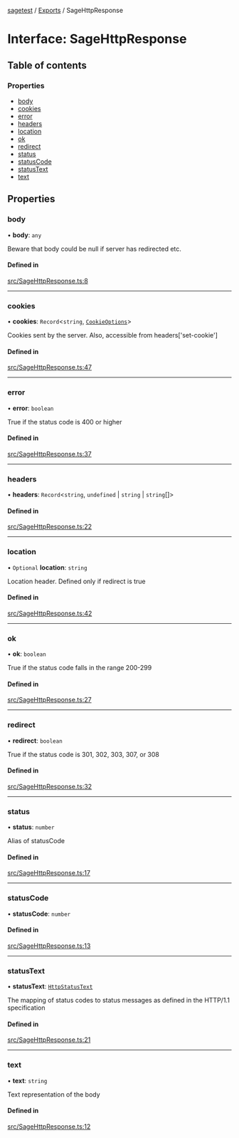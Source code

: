 [sagetest](../README.md) / [Exports](../modules.md) / SageHttpResponse

# Interface: SageHttpResponse

## Table of contents

### Properties

- [body](SageHttpResponse.md#body)
- [cookies](SageHttpResponse.md#cookies)
- [error](SageHttpResponse.md#error)
- [headers](SageHttpResponse.md#headers)
- [location](SageHttpResponse.md#location)
- [ok](SageHttpResponse.md#ok)
- [redirect](SageHttpResponse.md#redirect)
- [status](SageHttpResponse.md#status)
- [statusCode](SageHttpResponse.md#statuscode)
- [statusText](SageHttpResponse.md#statustext)
- [text](SageHttpResponse.md#text)

## Properties

### body

• **body**: `any`

Beware that body could be null if server has redirected etc.

#### Defined in

[src/SageHttpResponse.ts:8](https://github.com/eddienubes/sagetest/blob/8991d9a/src/SageHttpResponse.ts#L8)

___

### cookies

• **cookies**: `Record`\<`string`, [`CookieOptions`](../modules.md#cookieoptions)\>

Cookies sent by the server. Also, accessible from headers['set-cookie']

#### Defined in

[src/SageHttpResponse.ts:47](https://github.com/eddienubes/sagetest/blob/8991d9a/src/SageHttpResponse.ts#L47)

___

### error

• **error**: `boolean`

True if the status code is 400 or higher

#### Defined in

[src/SageHttpResponse.ts:37](https://github.com/eddienubes/sagetest/blob/8991d9a/src/SageHttpResponse.ts#L37)

___

### headers

• **headers**: `Record`\<`string`, `undefined` \| `string` \| `string`[]\>

#### Defined in

[src/SageHttpResponse.ts:22](https://github.com/eddienubes/sagetest/blob/8991d9a/src/SageHttpResponse.ts#L22)

___

### location

• `Optional` **location**: `string`

Location header. Defined only if redirect is true

#### Defined in

[src/SageHttpResponse.ts:42](https://github.com/eddienubes/sagetest/blob/8991d9a/src/SageHttpResponse.ts#L42)

___

### ok

• **ok**: `boolean`

True if the status code falls in the range 200-299

#### Defined in

[src/SageHttpResponse.ts:27](https://github.com/eddienubes/sagetest/blob/8991d9a/src/SageHttpResponse.ts#L27)

___

### redirect

• **redirect**: `boolean`

True if the status code is 301, 302, 303, 307, or 308

#### Defined in

[src/SageHttpResponse.ts:32](https://github.com/eddienubes/sagetest/blob/8991d9a/src/SageHttpResponse.ts#L32)

___

### status

• **status**: `number`

Alias of statusCode

#### Defined in

[src/SageHttpResponse.ts:17](https://github.com/eddienubes/sagetest/blob/8991d9a/src/SageHttpResponse.ts#L17)

___

### statusCode

• **statusCode**: `number`

#### Defined in

[src/SageHttpResponse.ts:13](https://github.com/eddienubes/sagetest/blob/8991d9a/src/SageHttpResponse.ts#L13)

___

### statusText

• **statusText**: [`HttpStatusText`](../modules.md#httpstatustext)

The mapping of status codes to status messages as defined in the HTTP/1.1 specification

#### Defined in

[src/SageHttpResponse.ts:21](https://github.com/eddienubes/sagetest/blob/8991d9a/src/SageHttpResponse.ts#L21)

___

### text

• **text**: `string`

Text representation of the body

#### Defined in

[src/SageHttpResponse.ts:12](https://github.com/eddienubes/sagetest/blob/8991d9a/src/SageHttpResponse.ts#L12)
